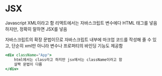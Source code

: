 # JSX

Javascript XML이라고 함
리액트에서는 자바스크립트 변수에다 HTML 태그를 넣음
하지만, 정확히 말하면 JSX를 넣음

자바스크립트의 확장 문법이므로 자바스크립트 내부에 마크업 코드를 작성해 줄 수 있고, 단순히 xml만 아니라 변수나 프로퍼티의 바인딩 기능도 제공함

```jsx
<div className="App">
    html에서는 class라고 하지만 jsx에서는 className이라고 함
	살짝 문법이 다름
</div>
```

